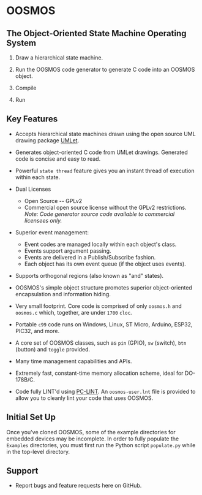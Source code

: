 # OOSMOS

## The Object-Oriented State Machine Operating System

1. Draw a hierarchical state machine.

2. Run the OOSMOS code generator to generate C code into an OOSMOS object.

3. Compile

4. Run

## Key Features

- Accepts hierarchical state machines drawn using the open source UML drawing package [UMLet](https://www.umlet.com/).

- Generates object-oriented C code from UMLet drawings.  Generated code is concise and easy to read.

- Powerful `state thread` feature gives you an instant thread of execution within each state.

- Dual Licenses
  - Open Source -- GPLv2
  - Commercial open source license without the GPLv2 restrictions. *Note: Code generator source code available to commercial licensees only.*

- Superior event management:
  - Event codes are managed locally within each object's class.
  - Events support argument passing.
  - Events are delivered in a Publish/Subscribe fashion.
  - Each object has its own event queue (if the object uses events).

- Supports orthogonal regions (also known as "and" states).

- OOSMOS's simple object structure promotes superior object-oriented encapsulation and information hiding.

- Very small footprint. Core code is comprised of only `oosmos.h` and `oosmos.c` which, together, are under `1700` `cloc`.

- Portable `c99` code runs on Windows, Linux, ST Micro, Arduino, ESP32, PIC32, and more.

- A core set of OOSMOS classes, such as `pin` (GPIO), `sw` (switch), `btn` (button) and `toggle` provided.

- Many time management capabilities and APIs.

- Extremely fast, constant-time memory allocation scheme, ideal for DO-178B/C.

- Code fully LINT'd using [PC-LINT](https://www.gimpel.com/).   An `oosmos-user.lnt` file is provided to allow you to cleanly lint your code that uses OOSMOS.

## Initial Set Up

Once you've cloned OOSMOS, some of the example directories for embedded devices may be incomplete.  In order to fully populate the `Examples` directories, you
must first run the Python script `populate.py` while in the top-level directory.

## Support

- Report bugs and feature requests here on GitHub.
